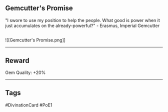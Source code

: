 ## Gemcutter's Promise
"I swore to use my position to help the people. What good is power when it just accumulates on the already-powerful?" - Erasmus, Imperial Gemcutter
## 
![[Gemcutter's Promise.png]]

---
## Reward
Gem
Quality: +20%

---
## Tags
#DivinationCard
#PoE1